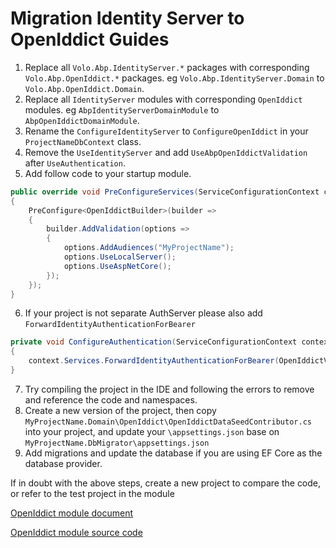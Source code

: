 # Migration Identity Server to OpenIddict Guides

1. Replace all `Volo.Abp.IdentityServer.*` packages with corresponding `Volo.Abp.OpenIddict.*` packages. eg `Volo.Abp.IdentityServer.Domain` to `Volo.Abp.OpenIddict.Domain`. 
2. Replace all `IdentityServer` modules with corresponding `OpenIddict` modules. eg `AbpIdentityServerDomainModule` to `AbpOpenIddictDomainModule`. 
3. Rename the `ConfigureIdentityServer` to `ConfigureOpenIddict` in your `ProjectNameDbContext` class.
4. Remove the `UseIdentityServer` and add `UseAbpOpenIddictValidation` after `UseAuthentication`.
5. Add follow code to your startup module.
```cs
public override void PreConfigureServices(ServiceConfigurationContext context)
{
    PreConfigure<OpenIddictBuilder>(builder =>
    {
        builder.AddValidation(options =>
        {
            options.AddAudiences("MyProjectName");
            options.UseLocalServer();
            options.UseAspNetCore();
        });
    });
}
```
6. If your project is not separate AuthServer please also add `ForwardIdentityAuthenticationForBearer`
```cs
private void ConfigureAuthentication(ServiceConfigurationContext context)
{
    context.Services.ForwardIdentityAuthenticationForBearer(OpenIddictValidationAspNetCoreDefaults.AuthenticationScheme);
}
```
7. Try compiling the project in the IDE and following the errors to remove and reference the code and namespaces.
8. Create a new version of the project, then copy `MyProjectName.Domain\OpenIddict\OpenIddictDataSeedContributor.cs` into your project, and update your `\appsettings.json` base on `MyProjectName.DbMigrator\appsettings.json`
9. Add migrations and update the database if you are using EF Core as the database provider.

If in doubt with the above steps, create a new project to compare the code, or refer to the test project in the module


[OpenIddict module document](https://docs.abp.io/en/abp/6.0/Modules/OpenIddict)

[OpenIddict module source code](https://github.com/abpframework/abp/tree/rel-6.0/modules/openiddict)